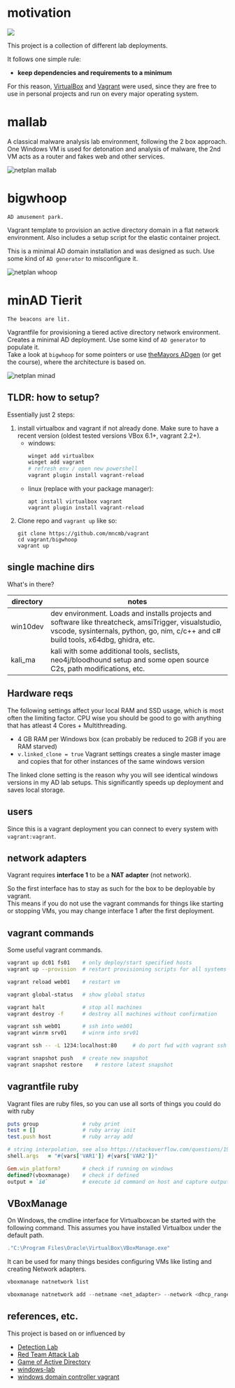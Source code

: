 # motivation
![](pics/ninevox.jpg)

This project is a collection of different lab deployments.   

It follows one simple rule:   
- **keep dependencies and requirements to a minimum**
 
For this reason, [VirtualBox](https://www.virtualbox.org/) and [Vagrant](https://developer.hashicorp.com/vagrant/downloads) were used, since they are free to use in personal projects and run on every major operating system.  


# mallab
A classical malware analysis lab environment, following the 2 box approach.   
One Windows VM is used for detonation and analysis of malware, the 2nd VM acts as a router and fakes web and other services. 

![netplan mallab](pics/mallab.jpg)

# bigwhoop
`AD amusement park.`

Vagrant template to provision an active directory domain in a flat network environment. 
Also includes a setup script for the elastic container project.

This is a minimal AD domain installation and was designed as such. Use some kind of `AD generator` to misconfigure it. 

![netplan whoop](pics/whoop.jpg)

# minAD Tierit
`The beacons are lit.` 

Vagrantfile for provisioning a tiered active directory network environment.   
Creates a minimal AD deployment. Use some kind of `AD generator` to populate it.   
Take a look at `bigwhoop` for some pointers or use [theMayors ADgen](https://github.com/dievus/ADGenerator) (or get the course), where the architecture is based on.

![netplan minad](pics/minad.jpg)

## TLDR: how to setup?
Essentially just 2 steps:
1. install virtualbox and vagrant if not already done. Make sure to have a recent version (oldest tested versions VBox 6.1+, vagrant 2.2+).
    - windows:
        ```powershell
        winget add virtualbox
        winget add vagrant
        # refresh env / open new powershell
        vagrant plugin install vagrant-reload
        ```
    - linux (replace with your package manager):
        ```
        apt install virtualbox vagrant
        vagrant plugin install vagrant-reload
        ```
2. Clone repo and `vagrant up` like so:
    ```
    git clone https://github.com/mncmb/vagrant
    cd vagrant/bigwhoop
    vagrant up
    ```

## single machine dirs
What's in there?

| directory | notes |
| ---|---|
| win10dev | dev environment. Loads and installs projects and software like threatcheck, amsiTrigger, visualstudio, vscode, sysinternals, python, go, nim, c/c++ and c# build tools, x64dbg, ghidra, etc.|
| kali_ma | kali with some additional tools, seclists, neo4j/bloodhound setup and some open source C2s, path modifications, etc.|


## Hardware reqs
The following settings affect your local RAM and SSD usage, which is most often the limiting factor. CPU wise you should be good to go with anything that has atleast 4 Cores + Multithreading.

- 4 GB RAM per Windows box (can probably be reduced to 2GB if you are RAM starved)
- `v.linked_clone = true` Vagrant settings creates a single master image and copies that for other instances of the same windows version

The linked clone setting is the reason why you will see identical windows versions in my AD lab setups. This significantly speeds up deployment and saves local storage.  


## users
Since this is a vagrant deployment you can connect to every system with `vagrant:vagrant`.   

## network adapters
Vagrant requires __interface 1__ to be a __NAT adapter__ (not network). 

So the first interface has to stay as such for the box to be deployable by vagrant.   
This means if you do not use the vagrant commands for things like starting or stopping VMs, you may change interface 1 after the first deployment.


## vagrant commands
Some useful vagrant commands.
```bash
vagrant up dc01 fs01    # only deploy/start specified hosts
vagrant up --provision  # restart provisioning scripts for all systems

vagrant reload web01    # restart vm 

vagrant global-status   # show global status

vagrant halt            # stop all machines
vagrant destroy -f      # destroy all machines without confirmation

vagrant ssh web01       # ssh into web01
vagrant winrm srv01     # winrm into srv01

vagrant ssh -- -L 1234:localhost:80     # do port fwd with vagrant ssh 

vagrant snapshot push   # create new snapshot
vagrant snapshot restore    # restore latest snapshot
```

## vagrantfile ruby
Vagrant files are ruby files, so you can use all sorts of things you could do with ruby
```ruby
puts group              # ruby print 
test = []               # ruby array init
test.push host          # ruby array add

# string interpolation, see also https://stackoverflow.com/questions/19648088/pass-environment-variables-to-vagrant-shell-provisioner
shell.args   = "#{vars['VAR1']} #{vars['VAR2']}"  

Gem.win_platform?       # check if running on windows
defined?(vboxmanage)    # check if defined
output = `id`           # execute id command on host and capture output in output
```

## VBoxManage
On Windows, the cmdline interface for Virtualboxcan be started with the following command. This assumes you have installed Virtualbox under the default path.
```powershell
."C:\Program Files\Oracle\VirtualBox\VBoxManage.exe"
```
It can be used for many things besides configuring VMs like listing and creating Network adapters.
```powershell
vboxmanage natnetwork list 

vboxmanage natnetwork add --netname <net_adapter> --network <dhcp_range> --enable --dhcp on
```


## references, etc.
This project is based on or influenced by
- [Detection Lab](https://github.com/clong/DetectionLab)
- [Red Team Attack Lab](https://github.com/Marshall-Hallenbeck/red_team_attack_lab)
- [Game of Active Directory](https://github.com/Orange-Cyberdefense/GOAD)
- [windows-lab](https://github.com/dbroeglin/windows-lab)
- [windows domain controller vagrant](https://github.com/rgl/windows-domain-controller-vagrant)